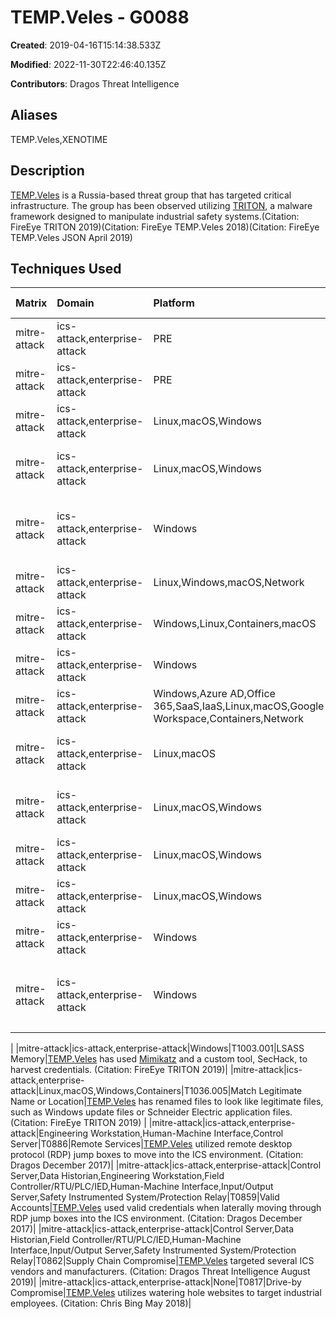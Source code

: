 # TEMP.Veles - G0088

**Created**: 2019-04-16T15:14:38.533Z

**Modified**: 2022-11-30T22:46:40.135Z

**Contributors**: Dragos  Threat  Intelligence

## Aliases

TEMP.Veles,XENOTIME

## Description

[TEMP.Veles](https://attack.mitre.org/groups/G0088) is a Russia-based threat group that has targeted critical infrastructure. The group has been observed utilizing [TRITON](https://attack.mitre.org/software/S0609), a malware framework designed to manipulate industrial safety systems.(Citation: FireEye TRITON 2019)(Citation: FireEye TEMP.Veles 2018)(Citation: FireEye TEMP.Veles JSON April 2019)

## Techniques Used

|Matrix|Domain|Platform|Technique ID|Technique Name|Use|
| :---| :---| :---| :---| :---| :---|
|mitre-attack|ics-attack,enterprise-attack|PRE|T1588.002|Tool|[TEMP.Veles](https://attack.mitre.org/groups/G0088) has obtained and used tools such as [Mimikatz](https://attack.mitre.org/software/S0002) and [PsExec](https://attack.mitre.org/software/S0029).(Citation: FireEye TRITON 2019)|
|mitre-attack|ics-attack,enterprise-attack|PRE|T1583.003|Virtual Private Server|[TEMP.Veles](https://attack.mitre.org/groups/G0088) has used Virtual Private Server (VPS) infrastructure.(Citation: FireEye TRITON 2019)|
|mitre-attack|ics-attack,enterprise-attack|Linux,macOS,Windows|T1571|Non-Standard Port|[TEMP.Veles](https://attack.mitre.org/groups/G0088) has used port-protocol mismatches on ports such as 443, 4444, 8531, and 50501 during C2.(Citation: FireEye TRITON 2019)|
|mitre-attack|ics-attack,enterprise-attack|Linux,macOS,Windows|T1027.005|Indicator Removal from Tools|[TEMP.Veles](https://attack.mitre.org/groups/G0088) has modified files based on the open-source project cryptcat in an apparent attempt to decrease AV detection rates.(Citation: FireEye TEMP.Veles 2018)|
|mitre-attack|ics-attack,enterprise-attack|Windows|T1059.001|PowerShell|[TEMP.Veles](https://attack.mitre.org/groups/G0088) has used a publicly-available PowerShell-based tool, WMImplant.(Citation: FireEye TEMP.Veles 2018) The group has also used PowerShell to perform [Timestomp](https://attack.mitre.org/techniques/T1070/006)ing.(Citation: FireEye TRITON 2019)|
|mitre-attack|ics-attack,enterprise-attack|Linux,Windows,macOS,Network|T1505.003|Web Shell|[TEMP.Veles](https://attack.mitre.org/groups/G0088) has planted Web shells on Outlook Exchange servers.(Citation: FireEye TRITON 2019)|
|mitre-attack|ics-attack,enterprise-attack|Windows,Linux,Containers,macOS|T1133|External Remote Services|[TEMP.Veles](https://attack.mitre.org/groups/G0088) has used a VPN to persist in the victim environment.(Citation: FireEye TRITON 2019)|
|mitre-attack|ics-attack,enterprise-attack|Windows|T1021.001|Remote Desktop Protocol|[TEMP.Veles](https://attack.mitre.org/groups/G0088) utilized RDP throughout an operation.(Citation: FireEye TRITON 2019)	|
|mitre-attack|ics-attack,enterprise-attack|Windows,Azure AD,Office 365,SaaS,IaaS,Linux,macOS,Google Workspace,Containers,Network|T1078|Valid Accounts|[TEMP.Veles](https://attack.mitre.org/groups/G0088) has used compromised VPN accounts.(Citation: FireEye TRITON 2019)	|
|mitre-attack|ics-attack,enterprise-attack|Linux,macOS|T1021.004|SSH|[TEMP.Veles](https://attack.mitre.org/groups/G0088) has relied on encrypted SSH-based tunnels to transfer tools and for remote command/program execution.(Citation: FireEye TRITON 2019)|
|mitre-attack|ics-attack,enterprise-attack|Linux,macOS,Windows|T1074.001|Local Data Staging|[TEMP.Veles](https://attack.mitre.org/groups/G0088) has created staging folders in directories that were infrequently used by legitimate users or processes.(Citation: FireEye TRITON 2019)|
|mitre-attack|ics-attack,enterprise-attack|Linux,macOS,Windows|T1070.004|File Deletion|[TEMP.Veles](https://attack.mitre.org/groups/G0088) routinely deleted tools, logs, and other files after they were finished with them.(Citation: FireEye TRITON 2019)|
|mitre-attack|ics-attack,enterprise-attack|Linux,macOS,Windows|T1070.006|Timestomp|[TEMP.Veles](https://attack.mitre.org/groups/G0088) used timestomping to modify the $STANDARD_INFORMATION attribute on tools.(Citation: FireEye TRITON 2019)|
|mitre-attack|ics-attack,enterprise-attack|Windows|T1053.005|Scheduled Task|[TEMP.Veles](https://attack.mitre.org/groups/G0088) has used scheduled task XML triggers.(Citation: FireEye TRITON 2019)|
|mitre-attack|ics-attack,enterprise-attack|Windows|T1546.012|Image File Execution Options Injection|[TEMP.Veles](https://attack.mitre.org/groups/G0088) has modified and added entries within <code>HKEY_LOCAL_MACHINE\SOFTWARE\Microsoft\Windows NT\CurrentVersion\Image File Execution Options</code> to maintain persistence.(Citation: FireEye TRITON 2019)	
|
|mitre-attack|ics-attack,enterprise-attack|Windows|T1003.001|LSASS Memory|[TEMP.Veles](https://attack.mitre.org/groups/G0088) has used [Mimikatz](https://attack.mitre.org/software/S0002) and a custom tool, SecHack, to harvest credentials. (Citation: FireEye TRITON 2019)|
|mitre-attack|ics-attack,enterprise-attack|Linux,macOS,Windows,Containers|T1036.005|Match Legitimate Name or Location|[TEMP.Veles](https://attack.mitre.org/groups/G0088) has renamed files to look like legitimate files, such as Windows update files or Schneider Electric application files.(Citation: FireEye TRITON 2019)
|
|mitre-attack|ics-attack,enterprise-attack|Engineering Workstation,Human-Machine Interface,Control Server|T0886|Remote Services|[TEMP.Veles](https://attack.mitre.org/groups/G0088) utilized remote desktop protocol (RDP) jump boxes to move into the ICS environment. (Citation: Dragos December 2017)|
|mitre-attack|ics-attack,enterprise-attack|Control Server,Data Historian,Engineering Workstation,Field Controller/RTU/PLC/IED,Human-Machine Interface,Input/Output Server,Safety Instrumented System/Protection Relay|T0859|Valid Accounts|[TEMP.Veles](https://attack.mitre.org/groups/G0088) used valid credentials when laterally moving through RDP jump boxes into the ICS environment. (Citation: Dragos December 2017)|
|mitre-attack|ics-attack,enterprise-attack|Control Server,Data Historian,Field Controller/RTU/PLC/IED,Human-Machine Interface,Input/Output Server,Safety Instrumented System/Protection Relay|T0862|Supply Chain Compromise|[TEMP.Veles](https://attack.mitre.org/groups/G0088) targeted several ICS vendors and manufacturers. (Citation: Dragos Threat Intelligence August 2019)|
|mitre-attack|ics-attack,enterprise-attack|None|T0817|Drive-by Compromise|[TEMP.Veles](https://attack.mitre.org/groups/G0088) utilizes watering hole websites to target industrial employees. (Citation: Chris Bing May 2018)|
